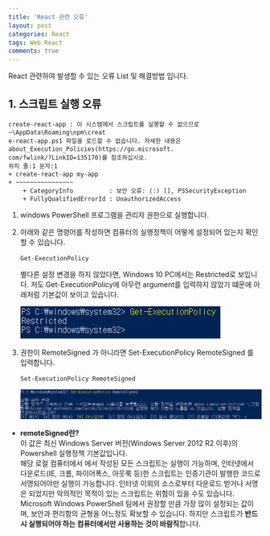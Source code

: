 ```yaml
---
title: 'React 관련 오류'
layout: post
categories: React
tags: Web React
comments: true
---
```


React 관련하여 발생할 수 있는 오류 List 및 해결방법 입니다.

## 1. 스크립트 실행 오류
```
create-react-app : 이 시스템에서 스크립트를 실행할 수 없으므로 ~\AppData\Roaming\npm\creat
e-react-app.ps1 파일을 로드할 수 없습니다. 자세한 내용은 about_Execution_Policies(https://go.microsoft.
com/fwlink/?LinkID=135170)를 참조하십시오.
위치 줄:1 문자:1
+ create-react-app my-app
+ ~~~~~~~~~~~~~~~~
    + CategoryInfo          : 보안 오류: (:) [], PSSecurityException
    + FullyQualifiedErrorId : UnauthorizedAccess
```

1) windows PowerShell 프로그램을 관리자 권한으로 실행합니다.  
2) 아래와 같은 명령어를 작성하면 컴퓨터의 실행정책이 어떻게 설정되어 있는지 확인할 수 있습니다.  
    ```
    Get-ExecutionPolicy
    ```  

   별다른 설정 변경을 하지 않았다면, Windows 10 PC에서는 Restricted로 보입니다. 저도 Get-ExecutionPolicy에 아무런 argument를 입력하지 않았기 떄문에 아래처럼 기본값이 보이고 있습니다.

   ![script-excution-error-now](/assets\img/script-excution-error-now.png)

3) 권한이 RemoteSigned 가 아니라면 Set-ExecutionPolicy RemoteSigned 를 입력합니다.  
    ```
    Set-ExecutionPolicy RemoteSigned
    ```
    ![script-excution-error-now2](/assets\img/script-excution-error-now2.png)
  - **remoteSigned란?**  
  이 값은 최신 Windows Server 버전(Windows Server 2012 R2 이후)의 Powershell 실행정책 기본값입니다.  
  해당 로컬 컴퓨터에서 에서 작성된 모든 스크립트는 실행이 가능하며, 인터넷에서 다운로드(IE, 크롬, 파이어폭스, 아웃룩 등)한 스크립트는 인증기관이 발행한 코드로 서명되어야만 실행이 가능합니다. 인터넷 이외의 소스로부터 다운로드 받거나 서명은 되었지만 악의적인 목적이 있는 스크립트는 위험이 있을 수도 있습니다.  
  Microsoft Windows PowerShell 팀에서 권장할 만큼 가장 많이 설정되는 값이며, 보안과 편리함의 균형을 어느정도 확보할 수 있습니다. 하지만 스크립트가 **반드시 실행되어야 하는 컴퓨터에서만 사용하는 것이 바람직**합니다.

